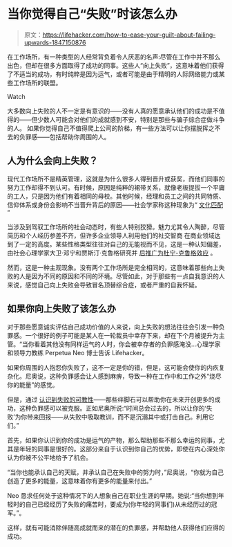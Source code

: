 # 当你觉得自己“失败”时该怎么办

> 原文：<https://lifehacker.com/how-to-ease-your-guilt-about-failing-upwards-1847150876>

在工作场所，有一种类型的人经常背负着令人厌恶的名声:尽管在工作中并不那么出色，但却在很多方面取得了成功的同事。这些人“向上失败”，这意味着他们获得了不适当的成功，有时纯粹是因为运气，或者可能是由于精明的人际网络能力或某些工作场所的联盟。

Watch

大多数向上失败的人不一定是有意识的——没有人真的愿意承认他们的成功是不值得的——但少数人可能会对他们的成就感到不安，特别是那些与骗子综合症做斗争的人。 如果你觉得自己不值得爬上公司的阶梯，有一些方法可以让你摆脱挥之不去的负罪感——包括帮助你周围的人。

## 人为什么会向上失败？

现代工作场所不是精英管理，这就是为什么很多人得到晋升或获奖，而他们同事的努力工作却得不到认可。有时候，原因是纯粹的裙带关系，就像老板提拔一个平庸的工人，只是因为他们有着相同的母校。其他时候，经理和员工之间的共同特质、信仰体系或身份会影响不当晋升背后的原因——社会学家称这种现象为“ [文化匹配](https://www.asanet.org/sites/default/files/savvy/journals/ASR/Dec12ASRFeature.pdf) ”

当涉及到驾驭工作场所的社会动态时，有些人特别狡猾。魅力尤其令人陶醉，尽管简历和个人经历参差不齐，但许多企业领导人利用他们的社交智商 在商业领域达到了一定的高度。某些性格类型往往对自己的无能视而不见，这是一种认知偏差，由社会心理学家大卫·邓宁和贾斯汀·克鲁格研究并 [后推广为杜宁-克鲁格效应](https://www.youtube.com/watch?v=pOLmD_WVY-E) 。

然而，这是一种主观现象。没有两个工作场所是完全相同的，这意味着那些向上失败的人是因为不同的原因和不同的环境。尽管如此，对于那些有一点自我意识的人来说，感觉自己向上失败会导致冒名顶替综合症，或者严重的自我怀疑。

## 如果你向上失败了该怎么办

对于那些愿意诚实评估自己成功价值的人来说，向上失败的想法往往会引发一种负罪感。一个很好的例子可能是某人在一轮裁员中幸存下来，却在下个月被提升为主管。“当你看着其他没有同样运气的人时，你会被幸存者的负罪感淹没...心理学家和领导力教练 Perpetua Neo 博士告诉 Lifehacker。

如果你周围的人抱怨你失败了，这不一定是你的错，但是，这可能会使你的内疚复杂化。尼奥说，这种负罪感会让人感到麻痹，导致一种在工作中和工作之外“烧尽你的能量”的感觉。

但是，通过 [认识到失败的可教性](https://lifehacker.com/how-to-find-success-within-your-failures-1846415288)——那些绊脚石可以帮助你在未来开创更多的成功，这种负罪感可以被克服。正如尼奥所说:“时间总会过去的，所以让你的‘失败’为你带来回报——从失败中吸取教训，而不是沉溺其中或打击自己。利用它们。”

首先，如果你认识到你的成功是运气的产物，那么帮助那些不那么幸运的同事，尤其是年轻的同事是很好的。这部分来自于认识到你自己的优势，即使在内心深处你认为你被不公平地给予了机会。

“当你也能承认自己的天赋，并承认自己在失败中的努力时，”尼奥说，“你就为自己创造了更多的能量，这意味着你有更多的能量来付出。”

Neo 恳求任何处于这种情况下的人想象自己在职业生涯的早期。她说:“当你想到年轻时的自己已经经历了失败的痛苦时，要成为(你年轻的同事们)从未经历过的冠军。”。

这样，就有可能消除伴随高成就而来的潜在的负罪感，并帮助他人获得他们应得的成功。